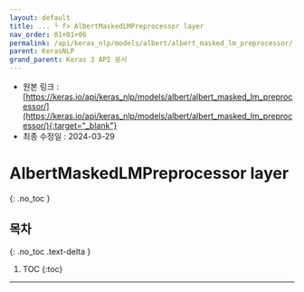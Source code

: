 ```yaml
---
layout: default
title: ... └ f> AlbertMaskedLMPreprocessor layer
nav_order: 01+01+06
permalink: /api/keras_nlp/models/albert/albert_masked_lm_preprocessor/
parent: KerasNLP
grand_parent: Keras 3 API 문서
---
```


* 원본 링크 : [https://keras.io/api/keras_nlp/models/albert/albert_masked_lm_preprocessor/](https://keras.io/api/keras_nlp/models/albert/albert_masked_lm_preprocessor/){:target="_blank"}
* 최종 수정일 : 2024-03-29

# AlbertMaskedLMPreprocessor layer
{: .no_toc }

## 목차
{: .no_toc .text-delta }

1. TOC
{:toc}

---
